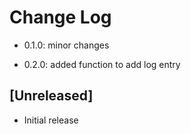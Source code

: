 # Change Log

- 0.1.0: minor changes

- 0.2.0: added function to add log entry

## [Unreleased]

- Initial release